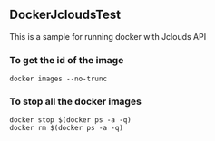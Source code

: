 ## DockerJcloudsTest

This is a sample for running docker with Jclouds API

### To get the id of the image

``` docker images --no-trunc ```

### To stop all the docker images

```
docker stop $(docker ps -a -q)
docker rm $(docker ps -a -q)
```